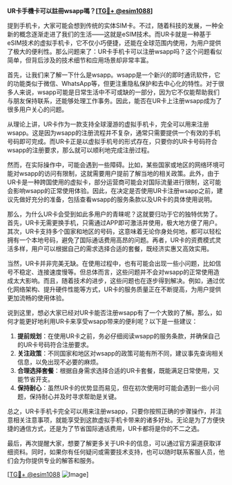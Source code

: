 **UR卡手機卡可以註冊wsapp嗎？[[TG💪+ @esim1088](https://t.me/s/esim1088)]**

提到手机卡，大家可能会想到传统的实体SIM卡。不过，随着科技的发展，一种全新的概念逐渐走进了我们的生活——这就是eSIM技术。而UR卡就是一种基于eSIM技术的虚拟手机卡，它不仅小巧便捷，还能在全球范围内使用，为用户提供了极大的便利性。那么问题来了：UR卡手机卡可以注册wsapp吗？这个问题看似简单，但背后涉及的技术细节和应用场景却非常丰富。

首先，让我们来了解一下什么是wsapp。wsapp是一个新兴的即时通讯软件，它的功能类似于微信、WhatsApp等，但更注重隐私保护和去中心化的特性。对于很多人来说，wsapp可能是日常生活中不可或缺的一部分，因为它不仅能帮助我们与朋友保持联系，还能够处理工作事务。因此，能否在UR卡上注册wsapp成为了很多用户关心的问题。

从理论上讲，UR卡作为一款支持全球漫游的虚拟手机卡，完全可以用来注册wsapp。这是因为wsapp的注册流程并不复杂，通常只需要提供一个有效的手机号码即可完成。而UR卡正是以虚拟手机号的形式存在，只要你的UR卡号码符合wsapp的注册要求，那么就可以顺利地完成注册过程。

然而，在实际操作中，可能会遇到一些障碍。比如，某些国家或地区的网络环境可能对wsapp的访问有限制，这就需要用户提前了解当地的相关政策。此外，由于UR卡是一种跨国使用的虚拟卡，部分运营商可能会对国际流量进行限制，这可能会影响wsapp的正常使用体验。因此，在决定是否使用UR卡注册wsapp之前，建议先做好充分的准备，包括查看wsapp的服务条款以及UR卡的具体使用说明。

那么，为什么UR卡会受到如此多用户的青睐呢？这就要归功于它的独特优势了。首先，UR卡无需更换手机，只需通过APP即可激活并使用，极大地方便了用户。其次，UR卡支持多个国家和地区的号码，这意味着无论你身处何地，都可以轻松拥有一个本地号码，避免了国际通话费用高昂的问题。再者，UR卡的资费模式灵活多样，用户可以根据自己的需求选择合适的套餐，既经济实惠又高效实用。

当然，UR卡并非完美无缺。在使用过程中，也有可能会出现一些小问题，比如信号不稳定、连接速度慢等。但总体而言，这些问题并不会对wsapp的正常使用造成太大影响。而且，随着技术的进步，这些问题也在逐步得到解决。例如，通过优化网络架构、提升硬件性能等方式，UR卡的服务质量正在不断提高，为用户提供更加流畅的使用体验。

说到这里，想必大家已经对UR卡能否注册wsapp有了一个大致的了解。那么，如何才能更好地利用UR卡来享受wsapp带来的便利呢？以下是一些建议：

1. **提前规划**：在使用UR卡之前，务必仔细阅读wsapp的服务条款，并确保自己的UR卡号码符合注册要求。
2. **关注政策**：不同国家和地区对wsapp的政策可能有所不同，建议事先查询相关信息，以免出现不必要的麻烦。
3. **合理选择套餐**：根据自身需求选择合适的UR卡套餐，既能满足日常使用，又能节省开支。
4. **保持耐心**：虽然UR卡的优势显而易见，但在初次使用时可能会遇到一些小问题，保持耐心并及时寻求帮助是关键。

总之，UR卡手机卡完全可以用来注册wsapp，只要你按照正确的步骤操作，并注意相关注意事项，就能享受到这款虚拟手机卡带来的诸多好处。无论是为了方便快捷的通信方式，还是为了节省国际通话费用，UR卡都将是你的不二之选。

最后，再次提醒大家，想要了解更多关于UR卡的信息，可以通过官方渠道获取详细资料。同时，如果你有任何疑问或需要技术支持，也可以随时联系客服人员，他们会为你提供专业的解答和服务。

[[TG💪+ @esim1088](https://t.me/s/esim1088) ![Image](https://i.postimg.cc/4NQfJmqS/Snipaste-2025-05-13-00-14-12.png)]